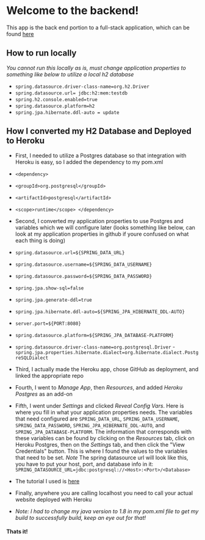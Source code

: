 # Welcome to the backend!

This app is the back end portion to a full-stack application, which can be found [here](https://frontend-personality-quiz.herokuapp.com/)

## How to run locally

_You cannot run this locally as is, must change application properties to something like below to utilize a local h2 database_

- `spring.datasource.driver-class-name=org.h2.Driver`
- `spring.datasource.url= jdbc:h2:mem:testdb`
- `spring.h2.console.enabled=true`
- `spring.datasource.platform=h2`
- `spring.jpa.hibernate.ddl-auto = update`

## How I converted my H2 Database and Deployed to Heroku

- First, I needed to utilize a Postgres database so that integration with Heroku is easy, so I added the dependency to my pom.xml
- `<dependency>`
- `<groupId>org.postgresql</groupId>`
- `<artifactId>postgresql</artifactId>`
- `<scope>runtime</scope> </dependency>`

- Second, I converted my application properties to use Postgres and variables which we will configure later (looks something like below, can look at my application properties in github if youre confused on what each thing is doing)

- `spring.datasource.url=${SPRING_DATA_URL}`
- `spring.datasource.username=${SPRING_DATA_USERNAME}`
- `spring.datasource.password=${SPRING_DATA_PASSWORD}`
- `spring.jpa.show-sql=false`
- `spring.jpa.generate-ddl=true`
- `spring.jpa.hibernate.ddl-auto=${SPRING_JPA_HIBERNATE_DDL-AUTO}`
- `server.port=${PORT:8080}`
- `spring.datasource.platform=${SPRING_JPA_DATABASE-PLATFORM}`
- `spring.datasource.driver-class-name=org.postgresql.Driver` - `spring.jpa.properties.hibernate.dialect=org.hibernate.dialect.PostgreSQLDialect`

- Third, I actually made the Heroku app, chose GitHub as deployment, and linked the appropriate repo

- Fourth, I went to _Manage App_, then _Resources_, and added _Heroku Postgres_ as an add-on

- Fifth, I went under _Settings_ and clicked _Reveal Config Vars_. Here is where you fill in what your application properties needs. The variables that need configured are `SPRING_DATA_URL`, `SPRING_DATA_USERNAME`, `SPRING_DATA_PASSWORD`, `SPRING_JPA_HIBERNATE_DDL-AUTO`, and `SPRING_JPA_DATABASE-PLATFORM`. The information that corresponds with these variables can be found by clicking on the _Resources_ tab, click on Heroku Postgres, then on the _Settings_ tab, and then click the "View Credentials" button. This is where I found the values to the variables that need to be set. _Note_ The spring datasource url will look like this, you have to put your host, port, and database info in it: `SPRING_DATASOURCE_URL=jdbc:postgresql://<Host>:<Port>/<Database>`

- The tutorial I used is [here](https://blog.codecentric.de/en/2015/10/deploying-spring-boot-applications-to-heroku/)

- Finally, anywhere you are calling localhost you need to call your actual website deployed with Heroku

- _Note: I had to change my java version to 1.8 in my pom.xml file to get my build to successfully build, keep an eye out for that!_

#### Thats it!
